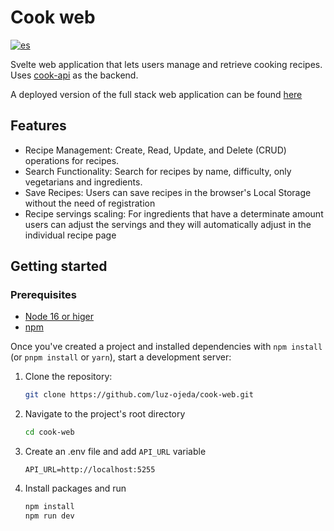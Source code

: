 # Cook web

[![es](https://img.shields.io/badge/lang-es-red)](https://github.com/luz-ojeda/cook-web/blob/main/README.es.md)

Svelte web application that lets users manage and retrieve cooking recipes. Uses [cook-api](https://github.com/luz-ojeda/cook-api) as the backend.

A deployed version of the full stack web application can be found [here](https://cook-web-weathered-thunder-7639.fly.dev/)

## Features

- Recipe Management: Create, Read, Update, and Delete (CRUD) operations for recipes.
- Search Functionality: Search for recipes by name, difficulty, only vegetarians and ingredients.
- Save Recipes: Users can save recipes in the browser's Local Storage without the need of registration
- Recipe servings scaling: For ingredients that have a determinate amount users can adjust the servings and they will automatically adjust in the individual recipe page

## Getting started

### Prerequisites

- [Node 16 or higer](https://nodejs.org/en/download)
- [npm](https://www.npmjs.com/)

Once you've created a project and installed dependencies with `npm install` (or `pnpm install` or `yarn`), start a development server:

1. Clone the repository:

   ```bash
   git clone https://github.com/luz-ojeda/cook-web.git

   ```

2. Navigate to the project's root directory

   ```bash
   cd cook-web

   ```

3. Create an .env file and add `API_URL` variable
   ```plaintext
   API_URL=http://localhost:5255
   ```
4. Install packages and run

   ```bash
   npm install
   npm run dev
   ```
